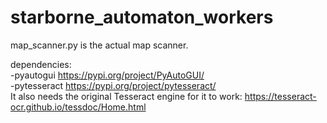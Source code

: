 # starborne_automaton_workers  

map_scanner.py is the actual map scanner.  

dependencies:  
-pyautogui https://pypi.org/project/PyAutoGUI/  
-pytesseract https://pypi.org/project/pytesseract/  
  It also needs the original Tesseract engine for it to work: https://tesseract-ocr.github.io/tessdoc/Home.html
  
